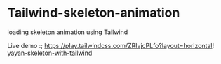 # Tailwind-skeleton-animation
loading skeleton animation using Tailwind

Live demo :;
https://play.tailwindcss.com/ZRIvjcPLfo?layout=horizontal!
[yayan-skeleton-with-tailwind](https://user-images.githubusercontent.com/96508820/185658765-cbbe1893-7ace-4a1b-9d33-8ecb5c55740a.JPG)

